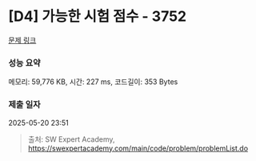 # [D4] 가능한 시험 점수 - 3752 

[문제 링크](https://swexpertacademy.com/main/code/problem/problemDetail.do?contestProbId=AWHPkqBqAEsDFAUn) 

### 성능 요약

메모리: 59,776 KB, 시간: 227 ms, 코드길이: 353 Bytes

### 제출 일자

2025-05-20 23:51



> 출처: SW Expert Academy, https://swexpertacademy.com/main/code/problem/problemList.do